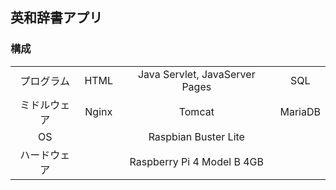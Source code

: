 ## 英和辞書アプリ
### 構成
|||||
|:---:|:---:|:---:|:---:|
|プログラム|HTML|Java Servlet, JavaServer Pages|SQL|
|ミドルウェア|Nginx|Tomcat|MariaDB|
|OS||Raspbian Buster Lite||
|ハードウェア||Raspberry Pi 4 Model B 4GB||